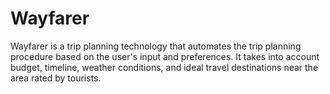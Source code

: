 # Wayfarer
Wayfarer is a trip planning technology that automates the trip planning procedure based on the user's input and preferences. It takes into account budget, timeline, weather conditions, and ideal travel destinations near the area rated by tourists.
